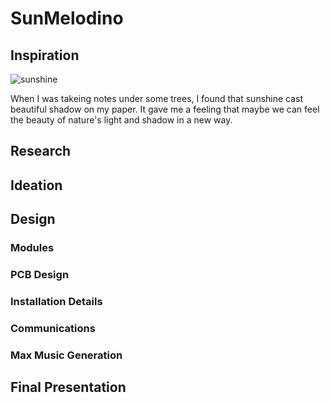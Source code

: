 # SunMelodino

## Inspiration

![sunshine](./inspiration/sunshine.png) 

When I was takeing notes under some trees, I found that sunshine cast beautiful shadow on my paper. It gave me a feeling that maybe we can feel the beauty of nature's light and shadow in a new way.

## Research

## Ideation

## Design

### Modules

### PCB Design

### Installation Details

### Communications

### Max Music Generation

## Final Presentation 

